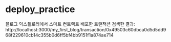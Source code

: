 # deploy_practice

블로그 익스플로러에서 스마트 컨트랙트 배포한 트랜잭션 검색한 결과: 
http://localhost:3000/my_first_blog/transaction/0x49503c60dbca0d5d5dd968f229610cb14c355b0d6ff5bf4bb9151f1a874ae714

